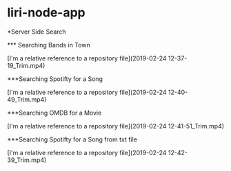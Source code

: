 # liri-node-app

*Server Side Search

*** Searching Bands in Town 

[I'm a relative reference to a repository file](2019-02-24 12-37-19_Trim.mp4)

***Searching Spotifty for a Song

[I'm a relative reference to a repository file](2019-02-24 12-40-49_Trim.mp4)

***Searching OMDB for a Movie

[I'm a relative reference to a repository file](2019-02-24 12-41-51_Trim.mp4)

***Searching Spotifty for a Song from txt file

[I'm a relative reference to a repository file](2019-02-24 12-42-39_Trim.mp4)
